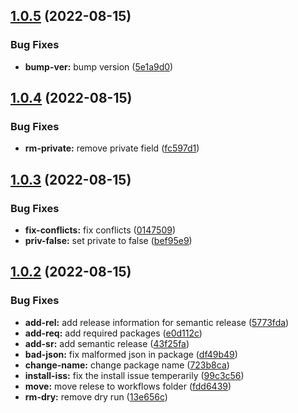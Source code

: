 ## [1.0.5](https://github.com/CMSgov/serverless-cms-waf/compare/v1.0.4...v1.0.5) (2022-08-15)


### Bug Fixes

* **bump-ver:** bump version ([5e1a9d0](https://github.com/CMSgov/serverless-cms-waf/commit/5e1a9d0cbc8d353acaeaba8d7c6bf0150fbb667f))

## [1.0.4](https://github.com/CMSgov/serverless-cms-waf/compare/v1.0.3...v1.0.4) (2022-08-15)


### Bug Fixes

* **rm-private:** remove private field ([fc597d1](https://github.com/CMSgov/serverless-cms-waf/commit/fc597d106ebf6948b53ae02859b95bb0d0ddfe50))

## [1.0.3](https://github.com/CMSgov/serverless-cms-waf/compare/v1.0.2...v1.0.3) (2022-08-15)


### Bug Fixes

* **fix-conflicts:** fix conflicts ([0147509](https://github.com/CMSgov/serverless-cms-waf/commit/01475093906e295ba360c212b6f90fa63c1c29ac))
* **priv-false:** set private to false ([bef95e9](https://github.com/CMSgov/serverless-cms-waf/commit/bef95e92e071bc8978da73bea94e90d52870e9de))

## [1.0.2](https://github.com/CMSgov/serverless-cms-waf/compare/v1.0.1...v1.0.2) (2022-08-15)


### Bug Fixes

* **add-rel:** add release information for semantic release ([5773fda](https://github.com/CMSgov/serverless-cms-waf/commit/5773fda0962a817966cc268c5c008e4c9542c556))
* **add-req:** add required packages ([e0d112c](https://github.com/CMSgov/serverless-cms-waf/commit/e0d112c3dd441389d376c54b3d7cf770e5f34fe4))
* **add-sr:** add semantic release ([43f25fa](https://github.com/CMSgov/serverless-cms-waf/commit/43f25faaa7a08facb1e89a926e56f2d121e15ddd))
* **bad-json:** fix malformed json in package ([df49b49](https://github.com/CMSgov/serverless-cms-waf/commit/df49b495251cbf29b75a5c6ff868e03f6526af3a))
* **change-name:** change package name ([723b8ca](https://github.com/CMSgov/serverless-cms-waf/commit/723b8ca4383a17290b897e0044f60ace45c9df29))
* **install-iss:** fix the install issue temperarily ([99c3c56](https://github.com/CMSgov/serverless-cms-waf/commit/99c3c56b2087aa45f40df3487e71ae51e2ec45c0))
* **move:** move relese to workflows folder ([fdd6439](https://github.com/CMSgov/serverless-cms-waf/commit/fdd643966f985d39a249c7d94e9eb59c0654142b))
* **rm-dry:** remove dry run ([13e656c](https://github.com/CMSgov/serverless-cms-waf/commit/13e656ca3203833f1b463f2429092dbba6380176))
